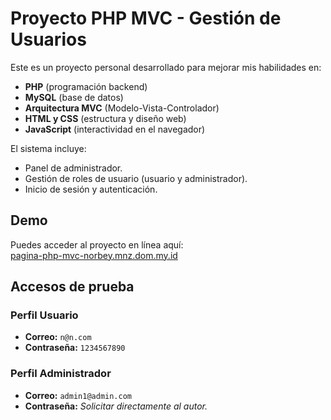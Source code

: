 # Proyecto PHP MVC - Gestión de Usuarios

Este es un proyecto personal desarrollado para mejorar mis habilidades en:

- **PHP** (programación backend)
- **MySQL** (base de datos)
- **Arquitectura MVC** (Modelo-Vista-Controlador)
- **HTML y CSS** (estructura y diseño web)
- **JavaScript** (interactividad en el navegador)

El sistema incluye:
- Panel de administrador.
- Gestión de roles de usuario (usuario y administrador).
- Inicio de sesión y autenticación.

## Demo

Puedes acceder al proyecto en línea aquí:  
[pagina-php-mvc-norbey.mnz.dom.my.id](http://pagina-php-mvc-norbey.mnz.dom.my.id)

## Accesos de prueba

### Perfil Usuario
- **Correo:** `n@n.com`
- **Contraseña:** `1234567890`

### Perfil Administrador
- **Correo:** `admin1@admin.com`
- **Contraseña:** *Solicitar directamente al autor.*


